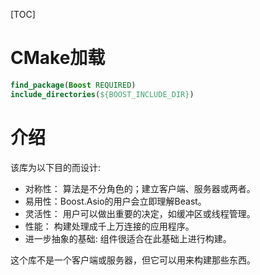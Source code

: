 [TOC]

# CMake加载

```cmake
find_package(Boost REQUIRED)
include_directories(${BOOST_INCLUDE_DIR})
```

# 介绍

该库为以下目的而设计:

+ 对称性： 算法是不分角色的；建立客户端、服务器或两者。
+ 易用性：Boost.Asio的用户会立即理解Beast。
+ 灵活性： 用户可以做出重要的决定，如缓冲区或线程管理。
+ 性能： 构建处理成千上万连接的应用程序。
+ 进一步抽象的基础: 组件很适合在此基础上进行构建。

这个库不是一个客户端或服务器，但它可以用来构建那些东西。


